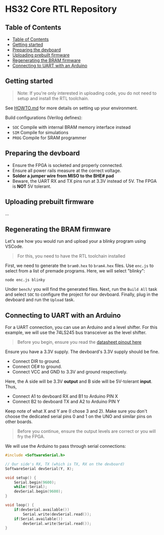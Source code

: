 # HS32 Core RTL Repository

## Table of Contents
- [Table of Contents](#table-of-contents)
- [Getting started](#getting-started)
- [Preparing the devboard](#preparing-the-devboard)
- [Uploading prebuilt firmware](#uploading-prebuilt-firmware)
- [Regenerating the BRAM firmware](#regenerating-the-bram-firmware)
- [Connecting to UART with an Arduino](#connecting-to-uart-with-an-arduino)

## Getting started

> Note: If you're only interested in uploading code, you do not need to
setup and install the RTL toolchain.

See [HOWTO.md](HOWTO.md) for more details on setting up your environment.

Build configurations (Verilog defines):
- `SOC` Compile with internal BRAM memory interface instead
- `SIM` Compile for simulations
- `PROG` Compile for SRAM programmer

## Preparing the devboard

- Ensure the FPGA is socketed and properly connected.
- Ensure all power rails measure at the correct voltage.
- **Solder a jumper wire from MISO to the BHE# pad**
- Beware, the UART RX and TX pins run at 3.3V instead of 5V. The FPGA is **NOT** 5V tolerant.

## Uploading prebuilt firmware

...

## Regenerating the BRAM firmware

Let's see how you would run and upload your a blinky program using VSCode.

> For this, you need to have the RTL toolchain installed

First, we need to generate the `bram0.hex` to `bram4.hex` files. Use `enc.js` to select from a list of premade programs. Here, we will select "blinky":
```
node enc.js blinky
```
Under `bench/` you will find the generated files. Next, run the `Build All` task and select `SOC` to configure the project for our devboard. Finally, plug in the devboard and run the `Upload` task.

## Connecting to UART with an Arduino

For a UART connection, you can use an Arduino and a level shifter. For this example, we will use the 74LS245 bus transceiver as the level shifter.

> Before you begin, ensure you read the [datasheet pinout here](https://www.ti.com/lit/ds/symlink/sn74lvc245a.pdf?HQS=TI-null-null-digikeymode-df-pf-null-wwe&ts=1594325733882)

Ensure you have a 3.3V supply. The devboard's 3.3V supply should be fine.
- Connect DIR to ground.
- Connect OE# to ground.
- Connect VCC and GND to 3.3V and ground respectively.

Here, the A side will be 3.3V **output** and B side will be 5V-tolerant **input**.
Thus,
- Connect A1 to devboard RX and B1 to Arduino PIN X
- Connect B2 to devboard TX and A2 to Arduino PIN Y

Keep note of what X and Y are (I chose 3 and 2). Make sure you don't choose the dedicated serial pins 0 and 1 on the UNO and similar pins on other boards.

> Before you continue, ensure the output levels are correct or you will fry the FPGA.

We will use the Arduino to pass through serial connections:
```c++
#include <SoftwareSerial.h>

// Our side's RX, TX (which is TX, RX on the devboard)
SoftwareSerial devSerial(Y, X);

void setup() {
    Serial.begin(9600);
    while(!Serial);
    devSerial.begin(9600);
}

void loop() {
    if(devSerial.available())
        Serial.write(devSerial.read());
    if(Serial.available())
        devSerial.write(Serial.read());
}
```